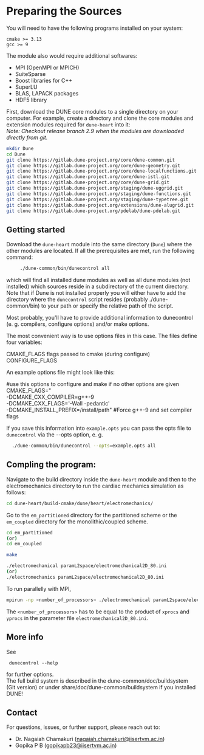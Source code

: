 Preparing the Sources
=========================

 You will need to have the following programs installed on your system: 

  `cmake >= 3.13`  
  `gcc >= 9`  

The module also would require additional softwares:  
+ MPI (OpenMPI or MPICH)  
+ SuiteSparse
+ Boost libraries for C++
+ SuperLU
+ BLAS, LAPACK packages
+ HDF5 library
  
First, download the DUNE core modules to a single directory on your computer.
For example, create a directory and clone the core modules and extension modules required for `dune-heart` into it:  
_Note: Checkout release branch 2.9 when the modules are downloaded directly from git._  
```bash
mkdir Dune
cd Dune
git clone https://gitlab.dune-project.org/core/dune-common.git  
git clone https://gitlab.dune-project.org/core/dune-geometry.git  
git clone https://gitlab.dune-project.org/core/dune-localfunctions.git  
git clone https://gitlab.dune-project.org/core/dune-istl.git  
git clone https://gitlab.dune-project.org/core/dune-grid.git  
git clone https://gitlab.dune-project.org/staging/dune-uggrid.git  
git clone https://gitlab.dune-project.org/staging/dune-functions.git  
git clone https://gitlab.dune-project.org/staging/dune-typetree.git  
git clone https://gitlab.dune-project.org/extensions/dune-alugrid.git  
git clone https://gitlab.dune-project.org/pdelab/dune-pdelab.git
```

Getting started
---------------
Download the `dune-heart` module into the same directory (`Dune`) where the other modules are located.
If all the prerequisites are met, run the following command:

```bash    
     ./dune-common/bin/dunecontrol all
```

which will find all installed dune modules as well as all dune modules
(not installed) which sources reside in a subdirectory of the current
directory. Note that if Dune is not installed properly you will either
have to add the directory where the `dunecontrol` script resides (probably
./dune-common/bin) to your path or specify the relative path of the script.

Most probably, you'll have to provide additional information to dunecontrol
(e. g. compilers, configure options) and/or make options.

The most convenient way is to use options files in this case. The files
define four variables:

CMAKE_FLAGS      flags passed to cmake (during configure)  
CONFIGURE_FLAGS  

An example options file might look like this:

#use this options to configure and make if no other options are given  
CMAKE_FLAGS=" \
-DCMAKE_CXX_COMPILER=g++-9 \
-DCMAKE_CXX_FLAGS='-Wall -pedantic' \
-DCMAKE_INSTALL_PREFIX=/install/path" #Force g++-9 and set compiler flags

If you save this information into `example.opts` you can pass the opts file to
`dunecontrol` via the --opts option, e. g.
```bash
  ./dune-common/bin/dunecontrol --opts=example.opts all
```
Compling the program:
--------------------
Navigate to the build directory inside the `dune-heart` module and then to the electromechanics directory to run the cardiac mechanics simulation as follows:  
```bash
cd dune-heart/build-cmake/dune/heart/electromechanics/
```

Go to the `em_partitioned` directory for the partitioned scheme or the `em_coupled` directory for the monolithic/coupled scheme.
  ```bash
cd em_partitioned
(or)
cd em_coupled

make

./electromechanical paramL2space/electromechanical2D_80.ini
(or)
./electromechanics paramL2space/electromechanical2D_80.ini
```
To run parallelly with MPI, 
```bash
mpirun -np <number_of_processors> ./electromechanical paramL2space/electromechanical2D_80.ini
```
The `<number_of_processors>` has to be equal to the product of `xprocs` and `yprocs` in the parameter file `electromechanical2D_80.ini`.

More info
---------

See

     dunecontrol --help

for further options.  
The full build system is described in the dune-common/doc/buildsystem (Git version) or under share/doc/dune-common/buildsystem if you installed DUNE!


Contact
-------
For questions, issues, or further support, please reach out to:  
- Dr. Nagaiah Chamakuri (nagaiah.chamakuri@iisertvm.ac.in)
- Gopika P B (gopikapb23@iisertvm.ac.in)

  
